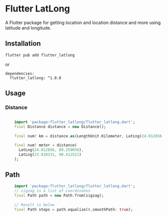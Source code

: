 # Flutter LatLong

A Flutter package for getting location and location distance and more using latitude and longitude.

## Installation

``` flutter pub add flutter_latlong ```

or


```
dependencies:
  flutter_latlong: ^1.0.0
```

## Usage


### Distance
```dart

    import 'package:flutter_latlong/flutter_latlong.dart';
    final Distance distance = new Distance();
    
    final num? km = distance.as(LengthUnit.Kilometer, LatLng(24.012856, 89.259056), LatLng(23.810331, 90.412521));

    final num? meter = distance(
      LatLng(24.012856, 89.259056),
      LatLng(23.810331, 90.412521)
    );

```


## Path
```dart
    import 'package:flutter_latlong/flutter_latlong.dart';
    // zigzag is a list of coordinates
    final Path path = new Path.from(zigzag);
    
    // Result is below
    final Path steps = path.equalize(8,smoothPath: true);
```